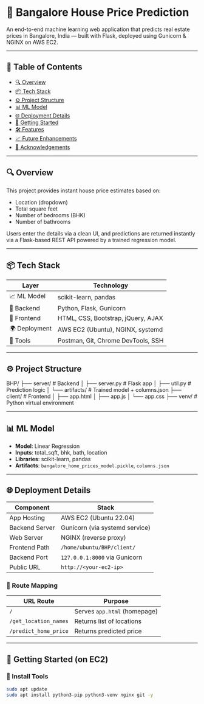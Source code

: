 # 🏡 Bangalore House Price Prediction

An end-to-end machine learning web application that predicts real estate prices in Bangalore, India — built with Flask, deployed using Gunicorn & NGINX on AWS EC2.

---

## 📌 Table of Contents
- [🔍 Overview](#-overview)
- [📦 Tech Stack](#-tech-stack)
- [⚙️ Project Structure](#️-project-structure)
- [📊 ML Model](#-ml-model)
- [🌐 Deployment Details](#-deployment-details)
- [🚀 Getting Started](#-getting-started)
- [🛠 Features](#-features)
- [📈 Future Enhancements](#-future-enhancements)
- [🙌 Acknowledgements](#-acknowledgements)

---

## 🔍 Overview

This project provides instant house price estimates based on:
- Location (dropdown)
- Total square feet
- Number of bedrooms (BHK)
- Number of bathrooms

Users enter the details via a clean UI, and predictions are returned instantly via a Flask-based REST API powered by a trained regression model.

---

## 📦 Tech Stack

| Layer         | Technology                            |
|---------------|----------------------------------------|
| 📈 ML Model   | scikit-learn, pandas                   |
| 🧠 Backend    | Python, Flask, Gunicorn                |
| 🎨 Frontend   | HTML, CSS, Bootstrap, jQuery, AJAX     |
| 🌍 Deployment | AWS EC2 (Ubuntu), NGINX, systemd       |
| 🔐 Tools      | Postman, Git, Chrome DevTools, SSH     |

---

## ⚙️ Project Structure
BHP/
├── server/                   # Backend
│   ├── server.py            # Flask app
│   ├── util.py              # Prediction logic
│   └── artifacts/           # Trained model + columns.json
├── client/                  # Frontend
│   ├── app.html
│   ├── app.js
│   └── app.css
├── venv/                    # Python virtual environment

---

## 📊 ML Model

- **Model**: Linear Regression
- **Inputs**: total_sqft, bhk, bath, location
- **Libraries**: scikit-learn, pandas
- **Artifacts**: `bangalore_home_prices_model.pickle`, `columns.json`

---

## 🌐 Deployment Details

| Component       | Stack                                 |
|-----------------|----------------------------------------|
| App Hosting     | AWS EC2 (Ubuntu 22.04)                |
| Backend Server  | Gunicorn (via systemd service)        |
| Web Server      | NGINX (reverse proxy)                 |
| Frontend Path   | `/home/ubuntu/BHP/client/`            |
| Backend Port    | `127.0.0.1:8000` via Gunicorn         |
| Public URL      | `http://<your-ec2-ip>`                |

### 🔁 Route Mapping

| URL Route              | Purpose                        |
|------------------------|--------------------------------|
| `/`                    | Serves `app.html` (homepage)   |
| `/get_location_names` | Returns list of locations      |
| `/predict_home_price` | Returns predicted price        |

---

## 🚀 Getting Started (on EC2)

### 🧰 Install Tools
```bash
sudo apt update
sudo apt install python3-pip python3-venv nginx git -y
